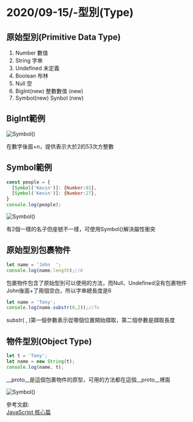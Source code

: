 # 2020/09-15/-型別(Type)

## 原始型別(Primitive Data Type)

1. Number 數值
2. String 字串
3. Undefined 未定義
4. Boolean 布林
5. Null 空
6. BigInt(new) 整數數值 (new)
7. Symbol(new) Synbol (new)

## BigInt範例

![Symbol()](https://i.imgur.com/87ucdib.png)

在數字後面+n，提供表示大於2的53次方整數

## Symbol範例

```javascript
const people = {
  [Symbol('Kevin')]: {Number:01},
  [Symbol('Kevin')]: {Number:27},
}
console.log(people);
```

![Symbol()](https://i.imgur.com/WRIye8A.png)

有2個一樣的名子但座號不一樣，可使用Symbol()解決屬性衝突

## 原始型別包裹物件

```javascript
let name = 'John  ';
console.log(name.length);//6
```

包裹物件包含了原始型別可以使用的方法，而Null、Undefined沒有包裹物件
John後面+了兩個空白，所以字串總長度是6



```javascript
let name = 'Tony';
console.log(name.substr(0,2));//To
```

substr( , )第一個參數表示從哪個位置開始擷取，第二個參數是擷取長度

## 物件型別(Object Type)

```javascript
let t = 'Tony';
let name = new String(t);
console.log(name, t);
```

__proto__是這個包裹物件的原型，可用的方法都在這個__proto__裡面

![Symbol()](https://i.imgur.com/u2H2U43.png)

參考文獻:<br/>
[JavaScript 核心篇](https://www.hexschool.com/courses/js-core.html "Title")